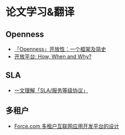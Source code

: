 # 论文学习&翻译
## Openness
* [「Openness」开放性：一个框架及简史](./Openness-with-and-without-Information-Technology-a-framework-and-a-brief-history.md)
* [开放平台: How, When and Why?](./opening-platform-how-when-and-why.md)

## SLA
* [一文理解「SLA/服务等级协议」](./about-sla.md)

## 多租户
* [Force.com 多租户互联网应用开发平台的设计](./translatep889-weissman-1-pdf.md)